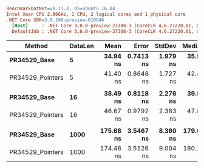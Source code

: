 ``` ini

BenchmarkDotNet=v0.11.3, OS=ubuntu 16.04
Intel Xeon CPU 2.00GHz, 1 CPU, 2 logical cores and 1 physical core
.NET Core SDK=3.0.100-preview-010046
  [Host]     : .NET Core 3.0.0-preview-27308-3 (CoreCLR 4.6.27220.01, CoreFX 4.7.19.5401), 64bit RyuJIT
  DefaultJob : .NET Core 3.0.0-preview-27308-3 (CoreCLR 4.6.27220.01, CoreFX 4.7.19.5401), 64bit RyuJIT


```
|           Method | DataLen |      Mean |     Error |   StdDev |    Median | Ratio | RatioSD |
|----------------- |-------- |----------:|----------:|---------:|----------:|------:|--------:|
|     **PR34529_Base** |       **5** |  **34.94 ns** | **0.7413 ns** | **1.979 ns** |  **35.92 ns** |  **1.00** |    **0.00** |
| PR34529_Pointers |       5 |  41.40 ns | 0.8648 ns | 1.727 ns |  42.45 ns |  1.18 |    0.08 |
|                  |         |           |           |          |           |       |         |
|     **PR34529_Base** |      **16** |  **38.49 ns** | **0.8118 ns** | **2.276 ns** |  **39.88 ns** |  **1.00** |    **0.00** |
| PR34529_Pointers |      16 |  46.67 ns | 0.9792 ns | 2.383 ns |  47.89 ns |  1.22 |    0.11 |
|                  |         |           |           |          |           |       |         |
|     **PR34529_Base** |    **1000** | **175.68 ns** | **3.5467 ns** | **8.360 ns** | **179.68 ns** |  **1.00** |    **0.00** |
| PR34529_Pointers |    1000 | 174.48 ns | 3.5126 ns | 9.004 ns | 180.14 ns |  0.99 |    0.07 |
